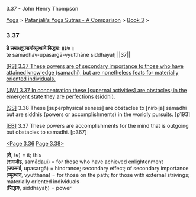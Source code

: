 3.37 - John Henry Thompson 

[Yoga](../../../yoga.md)‎ > ‎[Patanjali's Yoga Sutras - A Comparison](../../patanjani.md)‎ > ‎[Book 3](../book-3.md)‎ > ‎

### 3.37

**ते समाधवुपसर्गाव्युत्थाने सिद्धयः ॥३७॥**  
te samādhav-upasargā-vyutthāne siddhayaḥ ||37||  
  
  
[\[RS\] 3.37 These powers are of secondary importance to those who have attained knowledge (samadhi), but are nonetheless feats for materially oriented individuals.](http://www.ashtangayoga.info/philosophy/yoga-sutra-patanjali/chapter-3/item/samadhav-upasargah-vyutthane-siddhayah/)  
  
[\[JW\] 3.37 In concentration these \[supernal activities\] are obstacles; in the emergent state they are perfections (siddhi).](http://books.google.com/books?id=YzFImjtOxUwC&pg=PA265&ci=83%2C921%2C790%2C61&source=bookclip)  
  
[\[SS\]](http://www.amazon.com/Yoga-Sutras-Patanjali-Commentary-Satchidananda/dp/0932040381) 3.38 These \[superphysical senses\] are obstacles to \[nirbija\] samadhi but are siddhis (powers or accomplishments) in the worldly pursuits. \[p193\]  
  
[\[EB\]](http://www.amazon.com/Yoga-Sutras-Patanjali-Translation-Commentary/dp/0865477361/ref=sr_1_1?ie=UTF8&s=books&qid=1250508322&sr=1-1) 3.37 These powers are accomplishments for the mind that is outgoing but obstacles to samadhi. \[p367\]  
  
  
[<Page 3.36](336.md)  [Page 3.38>](338.md)  
  

(**ते**, te) = it; this  
(**समादौइ**, samādaui) = for those who have achieved enlightenment  
(**उपसर्गा**, upasargā) = hindrance; secondary effect; of secondary importance  
(**व्युत्थान**, vyutthāna) = for those on the path; for those with external strivings; materially oriented individuals  
(**सिद्धयः**, siddhayaḥ) = power

